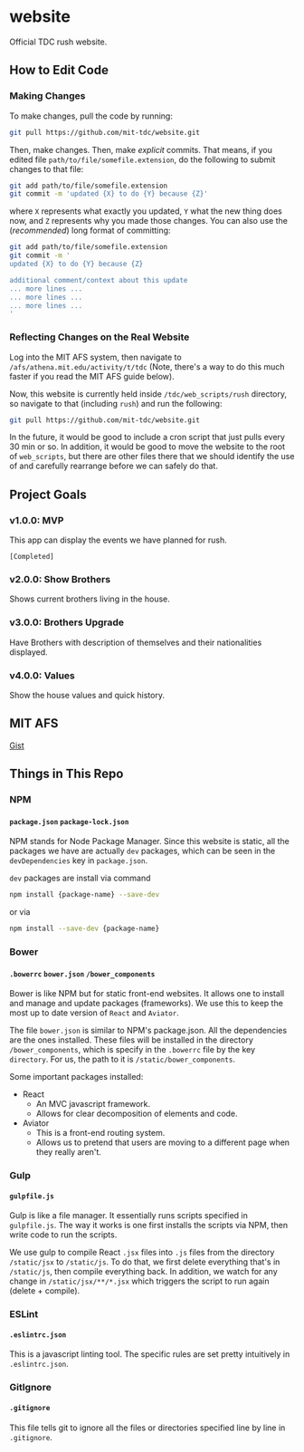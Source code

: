 # website
Official TDC rush website. 

## How to Edit Code

### Making Changes

To make changes, pull the code by running:

```bash
git pull https://github.com/mit-tdc/website.git
```

Then, make changes. Then, make *explicit* commits. That means, if you edited file `path/to/file/somefile.extension`, do the following to submit changes to that file:

```bash
git add path/to/file/somefile.extension
git commit -m 'updated {X} to do {Y} because {Z}'
```

where `X` represents what exactly you updated, `Y` what the new thing does now, and `Z` represents why you made those changes. You can also use the (_recommended_) long format of committing:

```bash
git add path/to/file/somefile.extension
git commit -m '
updated {X} to do {Y} because {Z}

additional comment/context about this update
... more lines ...
... more lines ...
... more lines ...
'
```

### Reflecting Changes on the Real Website

Log into the MIT AFS system, then navigate to `/afs/athena.mit.edu/activity/t/tdc` (Note, there's a way to do this much faster if you read the MIT AFS guide below).

Now, this website is currently held inside `/tdc/web_scripts/rush` directory, so navigate to that (including `rush`) and run the following:

```bash
git pull https://github.com/mit-tdc/website.git
```

In the future, it would be good to include a cron script that just pulls every 30 min or so. In addition, it would be good to move the website to the root of `web_scripts`, but there are other files there that we should identify the use of and carefully rearrange before we can safely do that. 

## Project Goals

### v1.0.0: MVP

This app can display the events we have planned for rush.

`[Completed]`

### v2.0.0: Show Brothers

Shows current brothers living in the house.

### v3.0.0: Brothers Upgrade

Have Brothers with description of themselves and their nationalities displayed. 

### v4.0.0: Values 

Show the house values and quick history.   

## MIT AFS

[Gist](https://gist.github.com/robertvunabandi/36dc4eeab7646713fd627eefc5f5182a)

## Things in This Repo

### NPM

#### `package.json` `package-lock.json`

NPM stands for Node Package Manager. Since this website is static, all the packages we have are actually `dev` packages, which can be seen in the `devDependencies` key in `package.json`. 

`dev` packages are install via command 
```bash
npm install {package-name} --save-dev
```
 or via  
 ```bash
 npm install --save-dev {package-name}
 ```

### Bower

#### `.bowerrc` `bower.json` `/bower_components`

Bower is like NPM but for static front-end websites. It allows one to install and manage and update packages (frameworks). We use this to keep the most up to date version of `React` and `Aviator`.  

The file `bower.json` is similar to NPM's package.json. All the dependencies are the ones installed. These files will be installed in the directory `/bower_components`, which is specify in the `.bowerrc` file by the key `directory`. For us, the path to it is `/static/bower_components`. 

Some important packages installed:
- React
  - An MVC javascript framework. 
  - Allows for clear decomposition of elements and code.
- Aviator
  - This is a front-end routing system. 
  - Allows us to pretend that users are moving to a different page when they really aren't.

### Gulp

#### `gulpfile.js`

Gulp is like a file manager. It essentially runs scripts specified in `gulpfile.js`. The way it works is one first installs the scripts via NPM, then write code to run the scripts. 

We use gulp to compile React `.jsx` files into `.js` files from the directory `/static/jsx` to `/static/js`. To do that, we first delete everything that's in `/static/js`, then compile everything back. In addition, we watch for any change in `/static/jsx/**/*.jsx` which triggers the script to run again (delete + compile). 


### ESLint

#### `.eslintrc.json`

This is a javascript linting tool. The specific rules are set pretty intuitively in `.eslintrc.json`. 

### GitIgnore

#### `.gitignore`

This file tells git to ignore all the files or directories specified line by line in `.gitignore`.
